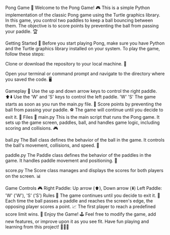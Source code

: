 Pong Game 🏓
Welcome to the Pong Game! 🎮 This is a simple Python implementation of the classic Pong game using the Turtle graphics library. In this game, you control two paddles to keep a ball bouncing between them. The objective is to score points by preventing the ball from passing your paddle. 🏆

Getting Started 🚀
Before you start playing Pong, make sure you have Python and the Turtle graphics library installed on your system. To play the game, follow these steps:

Clone or download the repository to your local machine. 📂

Open your terminal or command prompt and navigate to the directory where you saved the code. 🖥️

Gameplay 🎯
Use the up and down arrow keys to control the right paddle. ⬆️⬇️
Use the 'W' and 'S' keys to control the left paddle. 'W' 'S'
The game starts as soon as you run the main.py file. 🚦
Score points by preventing the ball from passing your paddle. ⚽
The game will continue until you decide to exit it. 🚪
Files 📁
main.py
This is the main script that runs the Pong game. It sets up the game screen, paddles, ball, and handles game logic, including scoring and collisions. 🎮

ball.py
The Ball class defines the behavior of the ball in the game. It controls the ball's movement, collisions, and speed. 🏐

paddle.py
The Paddle class defines the behavior of the paddles in the game. It handles paddle movement and positioning. 🏓

score.py
The Score class manages and displays the scores for both players on the screen. 📊

Game Controls 🎮
Right Paddle: Up arrow (⬆️), Down arrow (⬇️)
Left Paddle: 'W' ('W'), 'S' ('S')
Rules 📜
The game continues until you decide to exit it. 🚪
Each time the ball passes a paddle and reaches the screen's edge, the opposing player scores a point. 📈
The first player to reach a predefined score limit wins. 🥇
Enjoy the Game! 🕹️
Feel free to modify the game, add new features, or improve upon it as you see fit. Have fun playing and learning from this project! 🤩👾🚀
